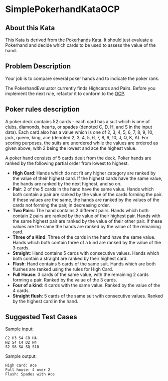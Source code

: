 # SimplePokerhandKataOCP

## About this Kata

This Kata is derived from the [Pokerhands Kata](https://codingdojo.org/kata/PokerHands/).
It should just evaluate a Pokerhand and decide which cards to be used to assess the value of the hand.

## Problem Description
Your job is to compare several poker hands and to indicate the poker rank.

The PokerhandEvaluator currently finds Highcards and Pairs. Before you implement the next rule, refactor it to conform to the [OCP](https://en.wikipedia.org/wiki/Open–closed_principle).

## Poker rules description

A poker deck contains 52 cards - each card has a suit which is one of clubs, diamonds, hearts, or spades (denoted C, D, H, and S in the input data). Each card also has a value which is one of 2, 3, 4, 5, 6, 7, 8, 9, 10, jack, queen, king, ace (denoted 2, 3, 4, 5, 6, 7, 8, 9, 10, J, Q, K, A). For scoring purposes, the suits are unordered while the values are ordered as given above, with 2 being the lowest and ace the highest value.

A poker hand consists of 5 cards dealt from the deck. Poker hands are ranked by the following partial order from lowest to highest.

  * **High Card**: Hands which do not fit any higher category are ranked by the value of their highest card. If the highest cards have the same value, the hands are ranked by the next highest, and so on.
  * **Pair**: 2 of the 5 cards in the hand have the same value. Hands which both contain a pair are ranked by the value of the cards forming the pair. If these values are the same, the hands are ranked by the values of the cards not forming the pair, in decreasing order.
  * **Two Pairs**: The hand contains 2 different pairs. Hands which both contain 2 pairs are ranked by the value of their highest pair. Hands with the same highest pair are ranked by the value of their other pair. If these values are the same the hands are ranked by the value of the remaining card.
  * **Three of a Kind**: Three of the cards in the hand have the same value. Hands which both contain three of a kind are ranked by the value of the 3 cards.
  * **Straight**: Hand contains 5 cards with consecutive values. Hands which both contain a straight are ranked by their highest card.
  * **Flush**: Hand contains 5 cards of the same suit. Hands which are both flushes are ranked using the rules for High Card.
  * **Full House**: 3 cards of the same value, with the remaining 2 cards forming a pair. Ranked by the value of the 3 cards.
  * **Four of a kind**: 4 cards with the same value. Ranked by the value of the 4 cards.
  * **Straight flush**: 5 cards of the same suit with consecutive values. Ranked by the highest card in the hand.

## Suggested Test Cases

Sample input:

```
C2 H3 S4 C8 HA
H2 S4 C4 D2 H4
S2 S8 SA SQ S10
```

Sample output:

```
High card: Ace 
Full house: 4 over 2 
Flush: Spades with Ace
```
